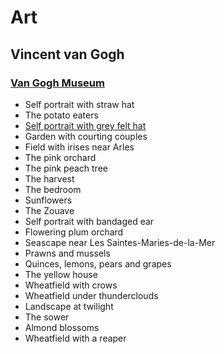 # Art

## Vincent van Gogh

### [Van Gogh Museum](https://www.vangoghmuseum.nl/)

- Self portrait with straw hat
- The potato eaters
- [Self portrait with grey felt hat](https://www.vangoghmuseum.nl/en/collection/s0016V1962)
- Garden with courting couples
- Field with irises near Arles
- The pink orchard
- The pink peach tree
- The harvest
- The bedroom
- Sunflowers
- The Zouave
- Self portrait with bandaged ear
- Flowering plum orchard
- Seascape near Les Saintes-Maries-de-la-Mer
- Prawns and mussels
- Quinces, lemons, pears and grapes
- The yellow house
- Wheatfield with crows
- Wheatfield under thunderclouds
- Landscape at twilight
- The sower
- Almond blossoms
- Wheatfield with a reaper
